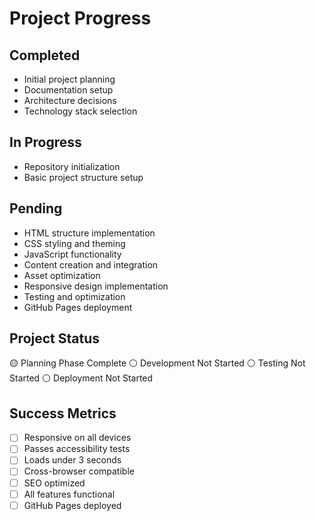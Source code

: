 # Project Progress

## Completed
- Initial project planning
- Documentation setup
- Architecture decisions
- Technology stack selection

## In Progress
- Repository initialization
- Basic project structure setup

## Pending
- HTML structure implementation
- CSS styling and theming
- JavaScript functionality
- Content creation and integration
- Asset optimization
- Responsive design implementation
- Testing and optimization
- GitHub Pages deployment

## Project Status
🟡 Planning Phase Complete
⚪ Development Not Started
⚪ Testing Not Started
⚪ Deployment Not Started

## Success Metrics
- [ ] Responsive on all devices
- [ ] Passes accessibility tests
- [ ] Loads under 3 seconds
- [ ] Cross-browser compatible
- [ ] SEO optimized
- [ ] All features functional
- [ ] GitHub Pages deployed
